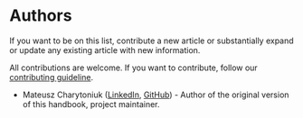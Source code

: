 # Authors

If you want to be on this list, contribute a new article or substantially expand or update any existing article with new information. 

All contributions are welcome. If you want to contribute, follow our [contributing guideline](/introduction/contributing.html).

- Mateusz Charytoniuk ([LinkedIn](https://www.linkedin.com/in/mateusz-charytoniuk/), [GitHub](https://github.com/distantmagic)) - Author of the original version of this handbook, project maintainer.
